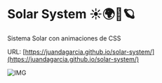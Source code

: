 # Solar System ☀🌍🌌🪐

Sistema Solar con animaciones de CSS

URL: [https://juandagarcia.github.io/solar-system/](https://juandagarcia.github.io/solar-system/)

![IMG](https://firebasestorage.googleapis.com/v0/b/files-f91c4.appspot.com/o/Captura%20de%20pantalla%202020-09-18%20005047.png?alt=media&token=48fa4490-86f0-4527-b329-450401952604)
